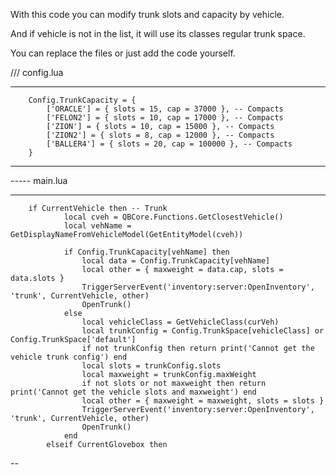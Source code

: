 With this code you can modify trunk slots and capacity by vehicle.

And if vehicle is not in the list, it will use its classes regular trunk space.

You can replace the files or just add the code yourself.



/// config.lua

---
        Config.TrunkCapacity = {
            ['ORACLE'] = { slots = 15, cap = 37000 }, -- Compacts
            ['FELON2'] = { slots = 10, cap = 17000 }, -- Compacts
            ['ZION'] = { slots = 10, cap = 15000 }, -- Compacts
            ['ZION2'] = { slots = 8, cap = 12000 }, -- Compacts
            ['BALLER4'] = { slots = 20, cap = 100000 }, -- Compacts
        }
---


----- main.lua

----
        if CurrentVehicle then -- Trunk
                local cveh = QBCore.Functions.GetClosestVehicle()
                local vehName = GetDisplayNameFromVehicleModel(GetEntityModel(cveh))

                if Config.TrunkCapacity[vehName] then
                    local data = Config.TrunkCapacity[vehName]
                    local other = { maxweight = data.cap, slots = data.slots }
                    TriggerServerEvent('inventory:server:OpenInventory', 'trunk', CurrentVehicle, other)
                    OpenTrunk()
                else
                    local vehicleClass = GetVehicleClass(curVeh)
                    local trunkConfig = Config.TrunkSpace[vehicleClass] or Config.TrunkSpace['default']
                    if not trunkConfig then return print('Cannot get the vehicle trunk config') end
                    local slots = trunkConfig.slots
                    local maxweight = trunkConfig.maxWeight
                    if not slots or not maxweight then return print('Cannot get the vehicle slots and maxweight') end
                    local other = { maxweight = maxweight, slots = slots }
                    TriggerServerEvent('inventory:server:OpenInventory', 'trunk', CurrentVehicle, other)
                    OpenTrunk()
                end
            elseif CurrentGlovebox then
--
